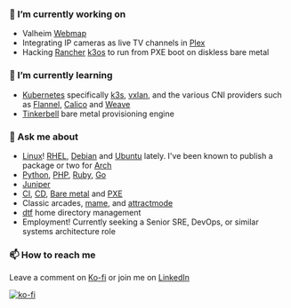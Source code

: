 ### 🔭 I’m currently working on

* Valheim [Webmap]
* Integrating IP cameras as live TV channels in [Plex]
* Hacking [Rancher] [k3os] to run from PXE boot on diskless bare metal

### 🌱 I’m currently learning

* [Kubernetes] specifically [k3s], [vxlan], and the various CNI providers
  such as [Flannel], [Calico] and [Weave]
* [Tinkerbell] bare metal provisioning engine

### 💬 Ask me about

* [Linux]! [RHEL], [Debian] and [Ubuntu] lately. I've been known to publish a package or two for [Arch]
* [Python], [PHP], [Ruby], [Go]
* [Juniper]
* [CI], [CD], [Bare metal] and [PXE]
* Classic arcades, [mame], and [attractmode]
* [dtf] home directory management
* Employment! Currently seeking a Senior SRE, DevOps, or similar systems architecture role

### 📫 How to reach me

Leave a comment on [Ko-fi] or join me on [LinkedIn]

[![ko-fi](https://ko-fi.com/img/githubbutton_sm.svg)](https://ko-fi.com/X8X46DOM3)

[Tinkerbell]: https://tinkerbell.org/
[Linux]: https://linux.org
[RHEL]: https://redhat.com
[Debian]: https://debian.org
[Ubuntu]: https://ubuntu.com
[Arch]: https://archlinux.org
[Python]: https://python.org
[PHP]: https://php.org
[Ruby]: https://ruby.org
[Go]: https://golang.org
[Juniper]: https://juniper.com
[CI]: https://en.wikipedia.org/wiki/Continuous_integration
[CD]: https://en.wikipedia.org/wiki/Continuous_delivery
[Bare metal]: https://github.com/alexellis/awesome-baremetal
[PXE]: https://en.wikipedia.org/wiki/Preboot_Execution_Environment
[attractmode]: http://attractmode.org/
[mame]: https://www.mamedev.org/
[Webmap]: https://github.com/h0tw1r3/ValheimWebMap
[Plex]: https://www.plex.tv
[Rancher]: https://rancher.com/
[dtf]: https://github.com/h0tw1r3/dtf
[Weave]: https://www.weave.works/docs/net/latest/overview/
[Calico]: https://github.com/projectcalico/cni-plugin
[Flannel]: https://github.com/flannel-io/flannel
[vxlan]: https://en.wikipedia.org/wiki/Virtual_Extensible_LAN
[k3os]: https://github.com/rancher/k3os
[k3s]: https://k3s.io/
[Kubernetes]: https://kubernetes.io/
[Ko-fi]: https://ko-fi.com/h0tw1r3
[LinkedIn]: https://linkedin.com/in/h0tw1r3
